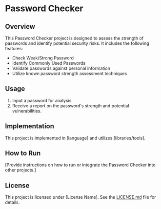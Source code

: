 # Password Checker

## Overview
This Password Checker project is designed to assess the strength of passwords and identify potential security risks. It includes the following features:

- Check Weak/Strong Password
- Identify Commonly Used Passwords
- Validate passwords against personal information
- Utilize known password strength assessment techniques

## Usage
1. Input a password for analysis.
2. Receive a report on the password's strength and potential vulnerabilities.

## Implementation
This project is implemented in [language] and utilizes [libraries/tools].

## How to Run
[Provide instructions on how to run or integrate the Password Checker into other projects.]

## License
This project is licensed under [License Name]. See the [LICENSE.md](LICENSE.md) file for details.

